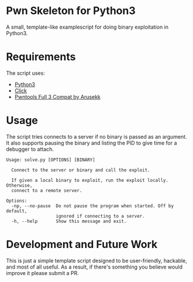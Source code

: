 # Pwn Skeleton for Python3
A small, template-like examplescript for doing binary exploitation in Python3.

# Requirements
The script uses:
  * [Python3](https://www.python.org)
  * [Click](https://click.palletsprojects.com/en/7.x)
  * [Pwntools Full 3 Compat by Arusekk](https://github.com/Arusekk/pwntools/tree/full-3-compat)

# Usage
The script tries connects to a server if no binary is passed as an argument. It also supports
pausing the binary and listing the PID to give time for a debugger to attach.

```
Usage: solve.py [OPTIONS] [BINARY]

  Connect to the server or binary and call the exploit.

  If given a local binary to exploit, run the exploit locally. Otherwise,
  connect to a remote server.

Options:
  -np, --no-pause  Do not pause the program when started. Off by default,
                   ignored if connecting to a server.
  -h, --help       Show this message and exit.
```

# Development and Future Work
This is just a simple template script designed to be user-friendly, hackable, and most of all useful.
As a result, if there's something you believe would improve it please submit a PR.
